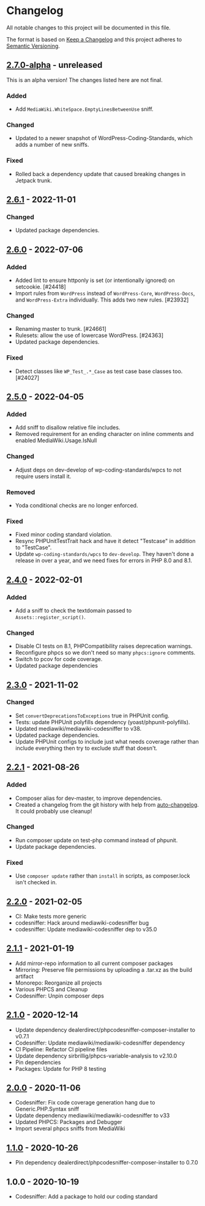 # Changelog

All notable changes to this project will be documented in this file.

The format is based on [Keep a Changelog](https://keepachangelog.com/en/1.0.0/)
and this project adheres to [Semantic Versioning](https://semver.org/spec/v2.0.0.html).

## [2.7.0-alpha] - unreleased

This is an alpha version! The changes listed here are not final.

### Added
- Add `MediaWiki.WhiteSpace.EmptyLinesBetweenUse` sniff.

### Changed
- Updated to a newer snapshot of WordPress-Coding-Standards, which adds a number of new sniffs.

### Fixed
- Rolled back a dependency update that caused breaking changes in Jetpack trunk.

## [2.6.1] - 2022-11-01
### Changed
- Updated package dependencies.

## [2.6.0] - 2022-07-06
### Added
- Added lint to ensure httponly is set (or intentionally ignored) on setcookie. [#24418]
- Import rules from `WordPress` instead of `WordPress-Core`, `WordPress-Docs`, and `WordPress-Extra` individually. This adds two new rules. [#23932]

### Changed
- Renaming master to trunk. [#24661]
- Rulesets: allow the use of lowercase WordPress. [#24363]
- Updated package dependencies.

### Fixed
- Detect classes like `WP_Test_.*_Case` as test case base classes too. [#24027]

## [2.5.0] - 2022-04-05
### Added
- Add sniff to disallow relative file includes.
- Removed requirement for an ending character on inline comments and enabled MediaWiki.Usage.IsNull

### Changed
- Adjust deps on dev-develop of wp-coding-standards/wpcs to not require users install it.

### Removed
- Yoda conditional checks are no longer enforced.

### Fixed
- Fixed minor coding standard violation.
- Resync PHPUnitTestTrait hack and have it detect "Testcase" in addition to "TestCase".
- Update `wp-coding-standards/wpcs` to `dev-develop`. They haven't done a release in over a year, and we need fixes for errors in PHP 8.0 and 8.1.

## [2.4.0] - 2022-02-01
### Added
- Add a sniff to check the textdomain passed to `Assets::register_script()`.

### Changed
- Disable CI tests on 8.1, PHPCompatibility raises deprecation warnings.
- Reconfigure phpcs so we don't need so many `phpcs:ignore` comments.
- Switch to pcov for code coverage.
- Updated package dependencies

## [2.3.0] - 2021-11-02
### Changed
- Set `convertDeprecationsToExceptions` true in PHPUnit config.
- Tests: update PHPUnit polyfills dependency (yoast/phpunit-polyfills).
- Updated mediawiki/mediawiki-codesniffer to v38.
- Updated package dependencies.
- Update PHPUnit configs to include just what needs coverage rather than include everything then try to exclude stuff that doesn't.

## [2.2.1] - 2021-08-26
### Added
- Composer alias for dev-master, to improve dependencies.
- Created a changelog from the git history with help from [auto-changelog](https://www.npmjs.com/package/auto-changelog). It could probably use cleanup!

### Changed
- Run composer update on test-php command instead of phpunit.
- Update package dependencies.

### Fixed
- Use `composer update` rather than `install` in scripts, as composer.lock isn't checked in.

## [2.2.0] - 2021-02-05

- CI: Make tests more generic
- codesniffer: Hack around mediawiki-codesniffer bug
- codesniffer: Update mediawiki-codesniffer dep to v35.0

## [2.1.1] - 2021-01-19

- Add mirror-repo information to all current composer packages
- Mirroring: Preserve file permissions by uploading a .tar.xz as the build artifact
- Monorepo: Reorganize all projects
- Various PHPCS and Cleanup
- Codesniffer: Unpin composer deps

## [2.1.0] - 2020-12-14

- Update dependency dealerdirect/phpcodesniffer-composer-installer to v0.7.1
- Codesniffer: Update mediawiki/mediawiki-codesniffer dependency
- CI Pipeline: Refactor CI pipeline files
- Update dependency sirbrillig/phpcs-variable-analysis to v2.10.0
- Pin dependencies
- Packages: Update for PHP 8 testing

## [2.0.0] - 2020-11-06

- Codesniffer: Fix code coverage generation hang due to Generic.PHP.Syntax sniff
- Update dependency mediawiki/mediawiki-codesniffer to v33
- Updated PHPCS: Packages and Debugger
- Import several phpcs sniffs from MediaWiki

## [1.1.0] - 2020-10-26

- Pin dependency dealerdirect/phpcodesniffer-composer-installer to 0.7.0

## 1.0.0 - 2020-10-19

- Codesniffer: Add a package to hold our coding standard

[2.7.0-alpha]: https://github.com/Automattic/jetpack-codesniffer/compare/v2.6.1...v2.7.0-alpha
[2.6.1]: https://github.com/Automattic/jetpack-codesniffer/compare/v2.6.0...v2.6.1
[2.6.0]: https://github.com/Automattic/jetpack-codesniffer/compare/v2.5.0...v2.6.0
[2.5.0]: https://github.com/Automattic/jetpack-codesniffer/compare/v2.4.0...v2.5.0
[2.4.0]: https://github.com/Automattic/jetpack-codesniffer/compare/v2.3.0...v2.4.0
[2.3.0]: https://github.com/Automattic/jetpack-codesniffer/compare/v2.2.1...v2.3.0
[2.2.1]: https://github.com/Automattic/jetpack-codesniffer/compare/v2.2.0...v2.2.1
[2.2.0]: https://github.com/Automattic/jetpack-codesniffer/compare/v2.1.1...v2.2.0
[2.1.1]: https://github.com/Automattic/jetpack-codesniffer/compare/v2.1.0...v2.1.1
[2.1.0]: https://github.com/Automattic/jetpack-codesniffer/compare/v2.0.0...v2.1.0
[2.0.0]: https://github.com/Automattic/jetpack-codesniffer/compare/v1.1.0...v2.0.0
[1.1.0]: https://github.com/Automattic/jetpack-codesniffer/compare/v1.0.0...v1.1.0
